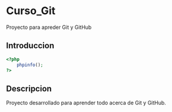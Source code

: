# Curso_Git
Proyecto para apreder Git y GitHub

## Introduccion

```php
<?php 
    phpinfo(); 
?>
```

## Descripcion

Proyecto desarrollado para aprender todo acerca de Git y GitHub.
